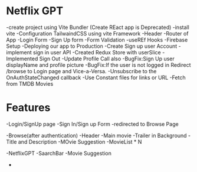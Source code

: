 # Netflix GPT

-create project using Vite Bundler (Create REact app is Deprecated)
-install vite
-Configuration TailwaindCSS using vite Framework
-Header
-Router of App
-Login Form
-Sign Up form
-Form Validation
-useREf Hooks
-Firebase Setup
-Deploying our app to Production
-Create Sign up user Account
-implement sign in user API
-Created Redux Store with userSlice
-Implemented Sign Out
-Update Profile Call also
-BugFix:Sign Up user displayName and profile picture
-BugFix:If the user is not logged in Redirect /browse to Login page and Vice-a-Versa.
-Unsubscribe to  the OnAuthStateChanged callback
-Use Constant files for links or URL
-Fetch from TMDB Movies

# Features

-Login/SignUp page
-Sign In/Sign up Form
-redirected to Browse Page

-Browse(after authentication)
-Header
-Main movie
-Trailer in Background
-Title and Description
-MOvie Suggestion
-MovieList \* N

-NetflixGPT
-SaarchBar
-Movie Suggestion

-
